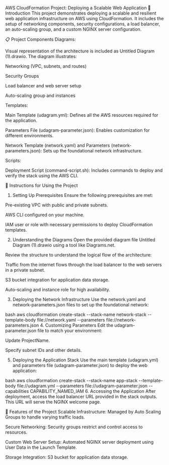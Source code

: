 AWS CloudFormation Project: Deploying a Scalable Web Application
📖 Introduction
This project demonstrates deploying a scalable and resilient web application infrastructure on AWS using CloudFormation. It includes the setup of networking components, security configurations, a load balancer, an auto-scaling group, and a custom NGINX server configuration.

📋 Project Components
Diagrams:

Visual representation of the architecture is included as Untitled Diagram (1).drawio. The diagram illustrates:

Networking (VPC, subnets, and routes)

Security Groups

Load balancer and web server setup

Auto-scaling group and instances

Templates:

Main Template (udagram.yml): Defines all the AWS resources required for the application.

Parameters File (udagram-parameter.json): Enables customization for different environments.

Network Template (network.yaml) and Parameters (network-parameters.json): Sets up the foundational network infrastructure.

Scripts:

Deployment Script (command-script.sh): Includes commands to deploy and verify the stack using the AWS CLI.

📜 Instructions for Using the Project
1. Setting Up Prerequisites
Ensure the following prerequisites are met:

Pre-existing VPC with public and private subnets.

AWS CLI configured on your machine.

IAM user or role with necessary permissions to deploy CloudFormation templates.

2. Understanding the Diagrams
Open the provided diagram file Untitled Diagram (1).drawio using a tool like Diagrams.net.

Review the structure to understand the logical flow of the architecture:

Traffic from the internet flows through the load balancer to the web servers in a private subnet.

S3 bucket integration for application data storage.

Auto-scaling and instance role for high availability.

3. Deploying the Network Infrastructure
Use the network.yaml and network-parameters.json files to set up the foundational network:

bash
aws cloudformation create-stack --stack-name network-stack --template-body file://network.yaml --parameters file://network-parameters.json
4. Customizing Parameters
Edit the udagram-parameter.json file to match your environment:

Update ProjectName.

Specify subnet IDs and other details.

5. Deploying the Application Stack
Use the main template (udagram.yml) and parameters file (udagram-parameter.json) to deploy the web application:

bash
aws cloudformation create-stack --stack-name app-stack --template-body file://udagram.yml --parameters file://udagram-parameter.json --capabilities CAPABILITY_NAMED_IAM
6. Accessing the Application
After deployment, access the load balancer URL provided in the stack outputs. This URL will serve the NGINX welcome page.

🌟 Features of the Project
Scalable Infrastructure: Managed by Auto Scaling Groups to handle varying traffic loads.

Secure Networking: Security groups restrict and control access to resources.

Custom Web Server Setup: Automated NGINX server deployment using User Data in the Launch Template.

Storage Integration: S3 bucket for application data storage.

